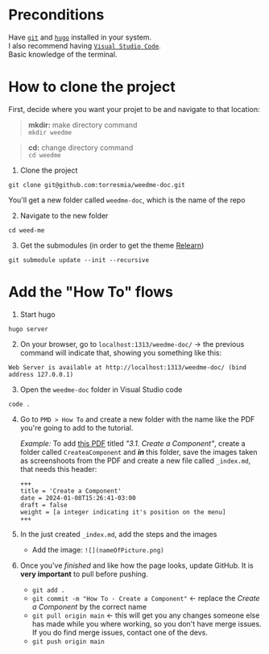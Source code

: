 # Preconditions

Have 
[`git`](https://git-scm.com/book/en/v2/Getting-Started-Installing-Git) 
and [`hugo`](https://gohugo.io/installation/) installed in your 
system.   
I also recommend having 
[`Visual Studio Code`](https://code.visualstudio.com/download).   
Basic knowledge of the terminal. 


# How to clone the project

First, decide where you want your projet to be and navigate to that 
location:

> **mkdir:** make directory command   
> `mkdir weedme`

> **cd:** change directory command   
> `cd weedme`

1. Clone the project
```
git clone git@github.com:torresmia/weedme-doc.git
```

You'll get a new folder called `weedme-doc`, which is the name of the 
repo

2. Navigate to the new folder
```
cd weed-me
```

3. Get the submodules (in order to get the theme 
[Relearn](https://github.com/McShelby/hugo-theme-relearn))
```
git submodule update --init --recursive
```

# Add the "How To" flows

1. Start hugo

```
hugo server
```

2. On your browser, go to `localhost:1313/weedme-doc/` -> the previous
command will indicate that, showing you something like this:
```
Web Server is available at http://localhost:1313/weedme-doc/ (bind 
address 127.0.0.1) 
```

3. Open the `weedme-doc` folder in Visual Studio code
```
code .
```

4. Go to `PMD > How To` and create a new folder with the name like
the PDF you're going to add to the tutorial.

    *Example:* To add [this PDF](https://drive.google.com/file/d/1IPe4rNCSi-XoQx8OHmUmL9QL3A-5560q/view?usp=drive_link)
    titled *"3.1. Create a Component"*, create a folder called 
    `CreateaComponent` and ***in*** this folder, save the images 
    taken as screenshoots from the PDF and create a new file called 
    `_index.md`, that needs this header:

    ```
    +++
    title = 'Create a Component'
    date = 2024-01-08T15:26:41-03:00
    draft = false
    weight = [a integer indicating it's position on the menu]
    +++
    ```

5. In the just created `_index.md`, add the steps and the images

    * Add the image: `![](nameOfPicture.png)`

6. Once you've *finished* and like how the page looks, update GitHub.
It is **very important** to pull before pushing.

    * `git add .`
    * `git commit -m "How To - Create a Component"` <- replace the 
    *Create a Component* by the correct name
    * `git pull origin main` <- this will get you any changes someone
    else has made while you where working, so you don't have merge
    issues. If you do find merge issues, contact one of the devs.
    * `git push origin main`